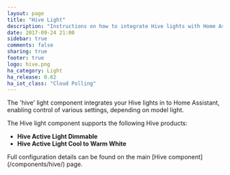 ```yaml
---
layout: page
title: "Hive Light"
description: "Instructions on how to integrate Hive lights with Home Assistant."
date: 2017-09-24 21:00
sidebar: true
comments: false
sharing: true
footer: true
logo: hive.png
ha_category: Light
ha_release: 0.62
ha_iot_class: "Cloud Polling"
---
```



The 'hive' light component integrates your Hive lights in to Home Assistant, enabling control of various settings, depending on model light.

The Hive light component supports the following Hive products:
- **Hive Active Light Dimmable**
- **Hive Active Light Cool to Warm White**


<p class='note'>
Full configuration details can be found on the main [Hive component](/components/hive/) page.
</p>


